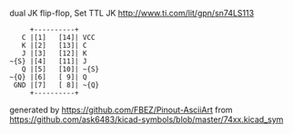dual JK flip-flop, Set
TTL JK
http://www.ti.com/lit/gpn/sn74LS113


	     +----------+
	   C |[1]   [14]| VCC
	   K |[2]   [13]| C
	   J |[3]   [12]| K
	~{S} |[4]   [11]| J
	   Q |[5]   [10]| ~{S}
	~{Q} |[6]   [ 9]| Q
	 GND |[7]   [ 8]| ~{Q}
	     +----------+


generated by https://github.com/FBEZ/Pinout-AsciiArt from https://github.com/ask6483/kicad-symbols/blob/master/74xx.kicad_sym